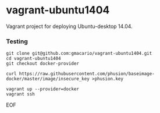 vagrant-ubuntu1404
==================

Vagrant project for deploying Ubuntu-desktop 14.04.

### Testing

```
git clone git@github.com:gmacario/vagrant-ubuntu1404.git
cd vagrant-ubuntu1404
git checkout docker-provider

curl https://raw.githubusercontent.com/phusion/baseimage-docker/master/image/insecure_key >phusion.key

vagrant up --provider=docker
vagrant ssh
```

EOF
